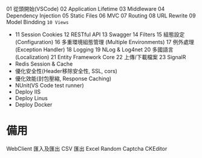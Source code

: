 01 從頭開始(VSCode)
02 Application Lifetime
03 Middleware
04 Dependency Injection
05 Static Files
06 MVC
07 Routing
08 URL Rewrite
09 Model Bindding
`10 Views`
* 11 Session Cookies
12 RESTful API
13 Swagger
14 Filters
15 組態設定 (Configuration)
16 多重環境組態管理 (Multiple Environments)
17 例外處理 (Exception Handler)
18 Logging
19 NLog & Log4net
20 多國語言 (Localization)
21 Entity Framework Core
22 上傳/下載檔案
23 SignalR
* Redis Session & Cache
* 優化安全性(Header移除安全性, SSL, cors)
* 優化效能(封包壓縮, Response Caching)
* NUnit(VS Code test runner)
* Deploy IIS
* Deploy Linus
* Deploy Docker

# 備用
WebClient
匯入及匯出 CSV
匯出 Excel
Random Captcha
CKEditor